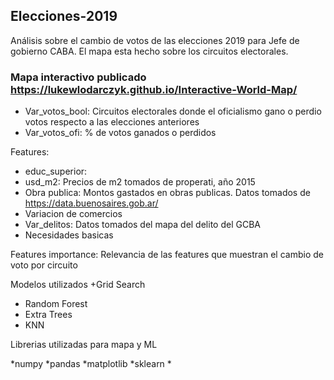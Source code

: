 ## Elecciones-2019

Análisis sobre el cambio de votos de las elecciones 2019 para Jefe de gobierno CABA.
El mapa esta hecho sobre los circuitos electorales.

### Mapa interactivo publicado https://lukewlodarczyk.github.io/Interactive-World-Map/

* Var_votos_bool: Circuitos electorales donde el oficialismo gano o perdio votos respecto a las elecciones anteriores
* Var_votos_ofi: % de votos ganados o perdidos

Features:

* educ_superior: 
* usd_m2: Precios de m2 tomados de properati, año 2015
* Obra publica: Montos gastados en obras publicas. Datos tomados de  https://data.buenosaires.gob.ar/
* Variacion de comercios
* Var_delitos: Datos tomados del mapa del delito del GCBA
* Necesidades basicas

Features importance:
Relevancia de las features que muestran el cambio de voto por circuito

Modelos utilizados +Grid Search
* Random Forest
* Extra Trees
* KNN

Librerias utilizadas para mapa y ML

*numpy 
*pandas 
*matplotlib
*sklearn
*


